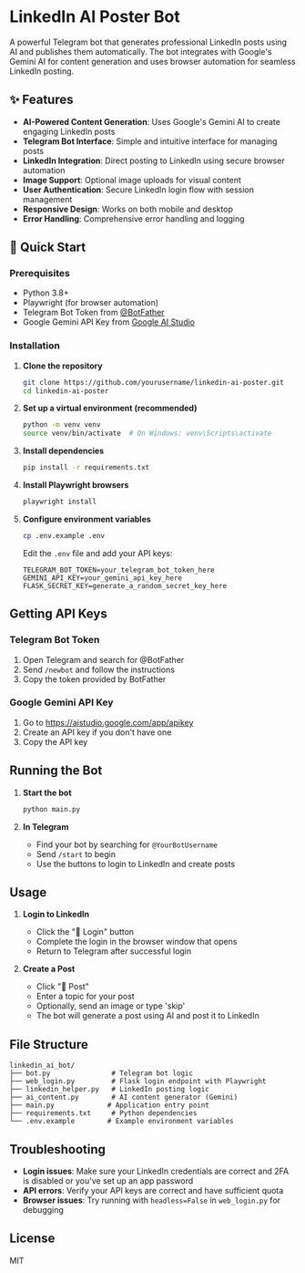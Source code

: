 # LinkedIn AI Poster Bot

A powerful Telegram bot that generates professional LinkedIn posts using AI and publishes them automatically. The bot integrates with Google's Gemini AI for content generation and uses browser automation for seamless LinkedIn posting.

## ✨ Features

- **AI-Powered Content Generation**: Uses Google's Gemini AI to create engaging LinkedIn posts
- **Telegram Bot Interface**: Simple and intuitive interface for managing posts
- **LinkedIn Integration**: Direct posting to LinkedIn using secure browser automation
- **Image Support**: Optional image uploads for visual content
- **User Authentication**: Secure LinkedIn login flow with session management
- **Responsive Design**: Works on both mobile and desktop
- **Error Handling**: Comprehensive error handling and logging

## 🚀 Quick Start

### Prerequisites

- Python 3.8+
- Playwright (for browser automation)
- Telegram Bot Token from [@BotFather](https://t.me/botfather)
- Google Gemini API Key from [Google AI Studio](https://makersuite.google.com/)

### Installation

1. **Clone the repository**
   ```bash
   git clone https://github.com/yourusername/linkedin-ai-poster.git
   cd linkedin-ai-poster
   ```

2. **Set up a virtual environment (recommended)**
   ```bash
   python -m venv venv
   source venv/bin/activate  # On Windows: venv\Scripts\activate
   ```

3. **Install dependencies**
   ```bash
   pip install -r requirements.txt
   ```

4. **Install Playwright browsers**
   ```bash
   playwright install
   ```

5. **Configure environment variables**
   ```bash
   cp .env.example .env
   ```
   Edit the `.env` file and add your API keys:
   ```
   TELEGRAM_BOT_TOKEN=your_telegram_bot_token_here
   GEMINI_API_KEY=your_gemini_api_key_here
   FLASK_SECRET_KEY=generate_a_random_secret_key_here
   ```

## Getting API Keys

### Telegram Bot Token
1. Open Telegram and search for @BotFather
2. Send `/newbot` and follow the instructions
3. Copy the token provided by BotFather

### Google Gemini API Key
1. Go to https://aistudio.google.com/app/apikey
2. Create an API key if you don't have one
3. Copy the API key

## Running the Bot

1. **Start the bot**
   ```bash
   python main.py
   ```

2. **In Telegram**
   - Find your bot by searching for `@YourBotUsername`
   - Send `/start` to begin
   - Use the buttons to login to LinkedIn and create posts

## Usage

1. **Login to LinkedIn**
   - Click the "🔐 Login" button
   - Complete the login in the browser window that opens
   - Return to Telegram after successful login

2. **Create a Post**
   - Click "📝 Post"
   - Enter a topic for your post
   - Optionally, send an image or type 'skip'
   - The bot will generate a post using AI and post it to LinkedIn

## File Structure

```
linkedin_ai_bot/
├── bot.py               # Telegram bot logic
├── web_login.py         # Flask login endpoint with Playwright
├── linkedin_helper.py   # LinkedIn posting logic
├── ai_content.py        # AI content generator (Gemini)
├── main.py             # Application entry point
├── requirements.txt     # Python dependencies
└── .env.example        # Example environment variables
```

## Troubleshooting

- **Login issues**: Make sure your LinkedIn credentials are correct and 2FA is disabled or you've set up an app password
- **API errors**: Verify your API keys are correct and have sufficient quota
- **Browser issues**: Try running with `headless=False` in `web_login.py` for debugging

## License

MIT
